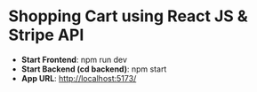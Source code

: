 # Shopping Cart using React JS & Stripe API

- **Start Frontend**: npm run dev
- **Start Backend (cd backend)**: npm start
- **App URL**: [http://localhost:5173/](http://localhost:5173/)
